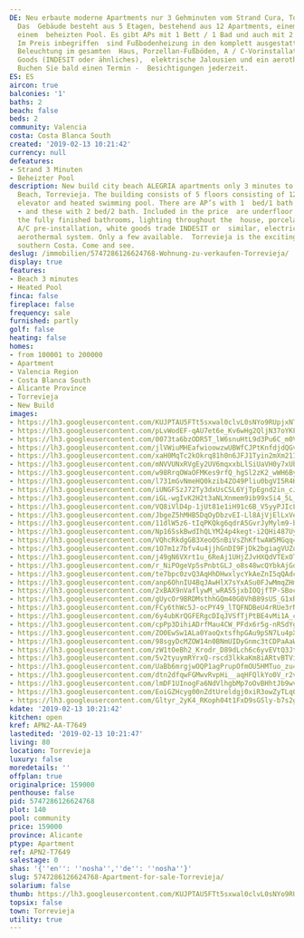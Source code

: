 ```yaml
---
DE: Neu erbaute moderne Apartments nur 3 Gehminuten vom Strand Cura, Torrevieja entfernt.
  Das  Gebäude besteht aus 5 Etagen, bestehend aus 12 Apartments, einem Aufzug und
  einem  beheizten Pool. Es gibt APs mit 1 Bett / 1 Bad und auch mit 2 Bett / 2 Bad.
  Im Preis inbegriffen  sind Fußbodenheizung in den komplett ausgestatteten Badezimmern,
  Beleuchtung im gesamten  Haus, Porzellan-Fußböden, A / C-Vorinstallation, White
  Goods (INDESIT oder ähnliches),  elektrische Jalousien und ein aerothermisches System.
  Buchen Sie bald einen Termin -  Besichtigungen jederzeit.
ES: ES
aircon: true
balconies: '1'
baths: 2
beach: false
beds: 2
community: Valencia
costa: Costa Blanca South
created: '2019-02-13 10:21:42'
currency: null
defeatures:
- Strand 3 Minuten
- Beheizter Pool
description: New build city beach ALEGRIA apartments only 3 minutes to walk from  Cura
  Beach, Torrevieja. The building consists of 5 floors consisting of 12  apartments,
  elevator and heated swimming pool. There are AP’s with 1  bed/1 bath also available
  - and these with 2 bed/2 bath. Included in the price  are underfloor heating in
  the fully finished bathrooms, lighting throughout the  house, porcelanic floors,
  A/C pre-installation, white goods trade INDESIT or  similar, electric blinds and
  aerothermal system. Only a few available.  Torrevieja is the exciting town on the
  southern Costa. Come and see.
deslug: /immobilien/5747286126624768-Wohnung-zu-verkaufen-Torrevieja/
display: true
features:
- Beach 3 minutes
- Heated Pool
finca: false
fireplace: false
frequency: sale
furnished: partly
golf: false
heating: false
homes:
- from 100001 to 200000
- Apartment
- Valencia Region
- Costa Blanca South
- Alicante Province
- Torrevieja
- New Build
images:
- https://lh3.googleusercontent.com/KUJPTAU5FTt5sxwal0clvL0sNYo9RUpjxNTdfRoF06VvR8OfExMmSp26drKMeQiY9miWGp1Dz41cSsdYQ523ag=w640-rj-e30-l100
- https://lh3.googleusercontent.com/pLvWodEF-qAU7et6e_Kv6wHg2QljN37oYKFBm2xWXyHQGkFRwKcUcnPwfLYqiAV9Jbs08n_ARqgQ8KwKixUB=w640-rj-e30-l100
- https://lh3.googleusercontent.com/0073ta6bzODR5T_lW6snuHtL9d3Pu6C_m0VYjrAdrUTXzf0DybdZEW81MgZkcmFIlX_XtYpsw_zIZe4gikp6=w640-rj-e30-l100
- https://lh3.googleusercontent.com/jlVWiuMHEafwioowzwUBWfCJPtKnfdjdQGvC_cgbNojv0SrS0O361bhpL8TcA52mjXtUvA6ioSmPQZqrXudg=w640-rj-e30-l100
- https://lh3.googleusercontent.com/xaH0MqTc2kOkrq81h0n6JFJ1Tyin2mXm21IoeVn1mvgAChGLckqDjrlnb636WRx-_zbO3q2Ir_2RD3eFYpE_=w640-rj-e30-l100
- https://lh3.googleusercontent.com/mNVVUNxRVgEy2UV6mqxxbLlSiUaVH0y7xUb7PS8R2VruqvgjNwHG1xn8DDPLJCW3lYC7w2m36Dfa1JTT-oQw=w640-rj-e30-l100
- https://lh3.googleusercontent.com/w98RrqOWaOFMKes9rfQ_hgSl2zK2_wWH6ByeHW66Z-dNQBbi8nPlZ9XlMNLEGaTCPuKdg0rQQ0y2h-mrMykc=w640-rj-e30-l100
- https://lh3.googleusercontent.com/l731mGvNmeHQ0kzib4ZO49Pliu0bgVI5R4KW2SwUzh3VVrl5AWyo-XzpP8m9tv2V8Ag4COndbiKFrlzAeNzn=w640-rj-e30-l100
- https://lh3.googleusercontent.com/iUNGFSzJ72Ty3dxUsCSL6YjTpEgnd2in_cJMZBqP6kz7OQHYju5D-7662kECit0epjt1q4RkzD9yicB-vc6ouA=w640-rj-e30-l100
- https://lh3.googleusercontent.com/iGL-wgIvK2H2t3aNLXnmem9ib99xSi4_5L_B00YyfYjzAcP-EOGMdf4-kmzm7MkSamyKDgZlJTNBbMtCjN4=w640-rj-e30-l100
- https://lh3.googleusercontent.com/VQ8iVlD4p-1jUt81e1iH91c6B_V5yyPJIcLnfecSJlnE1IK6i4zPRE0x9JpUA9WUH-9g3SdtCtoK8foMkwiV=w640-rj-e30-l100
- https://lh3.googleusercontent.com/JbgeZ5hMHB5DqOyDbzvEI-Ll8AjVjElLxVehNvlpGbKgPAA9YH3pMlBRdfcuTBs3sqvI8PzQCB42gIWKGoUf=w640-rj-e30-l100
- https://lh3.googleusercontent.com/11dlW5z6-tIqPKQkg6qdrA5GvrJyMylm9-b0UdQJ7rTOpaSugr2r-K_4PHgc7XtfRLmu5gkVWgObTF36MxzO=w640-rj-e30-l100
- https://lh3.googleusercontent.com/Np16SskBwdIhQLYM24p4kegt-i2QHi487Uy0ClpmyDkyRp3ZkWAX44cpsSaf9EbTegUhxdpamAOU6Z7iNWud=w640-rj-e30-l100
- https://lh3.googleusercontent.com/VQhcRkdgGB3XeoOSnBiVsZhKftwAW5MGqq4gcUex9Gz8pgPBE4GHVpz9_9BsT1k6kjE9xTrcWPBmVIdtBqBA8w=w640-rj-e30-l100
- https://lh3.googleusercontent.com/1O7m1z7bfv4u4jjhGnDI9FjDk2bgiagVUZohNoknFrfTxqa_7f8Kn0lL6b9dVTAiOeXr4y1PYPM_OebMgKz_=w640-rj-e30-l100
- https://lh3.googleusercontent.com/j49gN6VXrt1u_6ReAj1UHjZJvHXQdVTExOT9tuuwNORJVCRAbCdk2Fta6OLGaZKSvbnQ6A6J_hbnySRb7LYG9g=w640-rj-e30-l100
- https://lh3.googleusercontent.com/r_NiPOgeVp5sPnbtGLJ_o8s48wcQYbkAjGdJIiZUabx5DgjQy-BP9sDqIB-jEnLxs_--w5x-fRRhpDJg_qg0=w640-rj-e30-l100
- https://lh3.googleusercontent.com/te7bpc0zvQ3AqHhDHwxlycYkAeZnI5qQAdcJUO7NZ-bkx19lunf8C6XXPOlx6SNUSLDqizWYVRw_Kme5CvYi=w640-rj-e30-l100
- https://lh3.googleusercontent.com/anp6OhnIU4BqJAwHlX7sYxASu0FJwMmqZHmtvEzLuM2Bs4iOimehGZEc0CFwU1ec28uhfot1JvcCanQvlKI0oQ=w640-rj-e30-l100
- https://lh3.googleusercontent.com/2xBAX9nVaflywM_wRA55jxbIOQjfTP-SBoclLkbomD6iu4OyYTfJ3gJgbBtUzvMoDQrhxx4_2h3ht1rP-k3ESA=w640-rj-e30-l100
- https://lh3.googleusercontent.com/gUycOr9BRDMsthhGQm40G0VhB89sUS_G1xRkah3UrB7q0EMXZZySuKxLmNPcaP8C8aXIzMHCNCJYoWXhDncDnQ=w640-rj-e30-l100
- https://lh3.googleusercontent.com/FCy6thWc5J-ocPY49_lTQFNDBeU4rRUe3rNo2tS-f2X9nsn13vRmnIDoRZWaidMV-xzxRxPM4yZRp3s32obIvQ=w640-rj-e30-l100
- https://lh3.googleusercontent.com/6y4ubKrQGFERgcDIqJVSfTjPtBE4vMi1A_czq1YTE-wNkNsBEijRTNaHf-NrsUxIDye2aOhzUcW6c1A8Usw7-Q=w640-rj-e30-l100
- https://lh3.googleusercontent.com/cpPp3DihiADrfMau4CW_PFdx6r5g-nRSdYg3tnGLRpUyipWNHouK3tf1kbRHQSLvxqm6X9sW8LH4OXnEhc7E=w640-rj-e30-l100
- https://lh3.googleusercontent.com/ZO0EwSw1ALa0YaoQxtsfhpGAu9pSN7Lu4pXdIRA3VFAGa37L7S_unrLWmHoWXdI2bI9vN3q3iG1MOXG3HFc2=w640-rj-e30-l100
- https://lh3.googleusercontent.com/98sgyDcMZOW14n0BNmUIDyGnmc3tCDPaAaWixdfvp3mNPwCjTPLi3tLMV8w_vu2e0J8RGyRgFCerzDDLWc0t=w640-rj-e30-l100
- https://lh3.googleusercontent.com/zW1tOeBh2_Krodr_D89dLch6c6yvEVtQ3JtLcFk6US53Z1yiR55QVnpaSVpevwsB4vNCM4F2AHrULSXfsMI=w640-rj-e30-l100
- https://lh3.googleusercontent.com/5v2tyuymRYrxQ-rscd3lkkaKm8iARtvBTViOgX6ceu-6ipMg67UI3N_L5RbSm0xbSelX8axqfzxqE9BuQNst=w640-rj-e30-l100
- https://lh3.googleusercontent.com/UaBb6mrgjwOQP1agPrupOfmOU5HMTuo_zu4hxPMwjsQV0w0ksj0buQP1LH2POeFvSgRTqWA9HXfFWPp2DN5g=w640-rj-e30-l100
- https://lh3.googleusercontent.com/dtn2dfqwFGMwvRvpHi__aqHFQlkYo0V_r2vNyngPcya-AoVK4X7d_2JlknGzl1IHR8dWeB3PHqUu1BjAGbmD=w640-rj-e30-l100
- https://lh3.googleusercontent.com/lmDF1UInogFa6NdVlhgbMp7oOvBHhtJb9wvU-0ZTGVGXTo_-9Dw51HyB8PQmQ2VIB3Efhadi8ejSIRNXJXs=w640-rj-e30-l100
- https://lh3.googleusercontent.com/EoiGZHcyg00nZdtUreldgj0xiR3owZyTLq0S1z6zuvyz4-_qedudsqwuJKgkVIbOng2I7aapOYv-7PjjLZ4C6A=w640-rj-e30-l100
- https://lh3.googleusercontent.com/Gltyr_2yK4_RKoph04t1FxD9sGSly-b7s2gdkdSzGQ2mzIw0scc3xH1cjI58yWyJl5kShP7rGYEY7kiDoakbIA=w640-rj-e30-l100
kdate: '2019-02-13 10:21:42'
kitchen: open
kref: APN2-AA-T7649
lastedited: '2019-02-13 10:21:47'
living: 80
location: Torrevieja
luxury: false
moredetails: ''
offplan: true
originalprice: 159000
penthouse: false
pid: 5747286126624768
plot: 140
pool: community
price: 159000
province: Alicante
ptype: Apartment
ref: APN2-T7649
salestage: 0
shas: '{''en'': ''nosha'',''de'': ''nosha''}'
slug: 5747286126624768-Apartment-for-sale-Torrevieja/
solarium: false
thumb: https://lh3.googleusercontent.com/KUJPTAU5FTt5sxwal0clvL0sNYo9RUpjxNTdfRoF06VvR8OfExMmSp26drKMeQiY9miWGp1Dz41cSsdYQ523ag=w400-h240-n-rj-e30-l100
topsix: false
town: Torrevieja
utility: true
---
```

